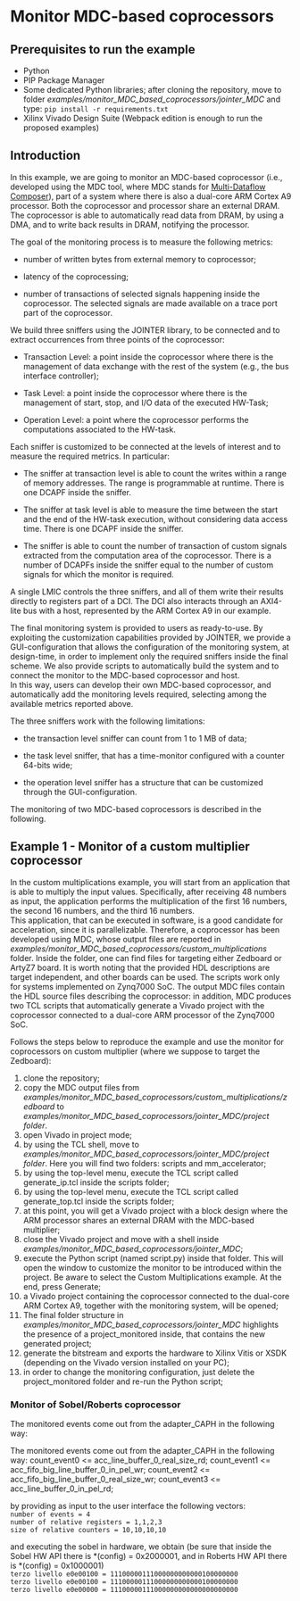 # Monitor MDC-based coprocessors

## Prerequisites to run the example
- Python
- PIP Package Manager
- Some dedicated Python libraries; after cloning the repository, move to folder *examples/monitor_MDC_based_coprocessors/jointer_MDC* and type:
`pip install -r requirements.txt`
- Xilinx Vivado Design Suite (Webpack edition is enough to run the proposed examples)

## Introduction
In this example, we are going to monitor an MDC-based coprocessor (i.e., developed using the MDC tool, where MDC stands for [Multi-Dataflow Composer](https://github.com/mdc-suite/mdc)), part of a system where there is also a dual-core ARM Cortex A9 processor. Both the coprocessor and processor share an external DRAM. The coprocessor is able to automatically read data from DRAM, by using a DMA, and to write back results in DRAM, notifying the processor. <br />

The goal of the monitoring process is to measure the following metrics:<br />

- number of written bytes from external memory to coprocessor;

- latency of the coprocessing;

- number of transactions of selected signals happening inside the coprocessor. The selected signals are made available on a trace port part of the coprocessor.




We build three sniffers using the JOINTER library, to be connected and to extract occurrences from three points of the coprocessor:<br />

- Transaction Level: a point inside the coprocessor where there is the management of data exchange with the rest of the system (e.g., the bus interface controller);

- Task Level: a point inside the coprocessor where there is the management of start, stop, and I/O data of the executed HW-Task;

- Operation Level: a point where the coprocessor performs the computations associated to the HW-task.


Each sniffer is customized to be connected at the levels of interest and to measure the required metrics. In particular:<br />

- The sniffer at transaction level is able to count the writes within a range of memory addresses. The range is programmable at runtime. There is one DCAPF inside the sniffer.

- The sniffer at task level is able to measure the time between the start and the end of the HW-task execution, without considering data access time. There is one DCAPF inside the sniffer.

- The sniffer is able to count the number of transaction of custom signals extracted from the computation area of the coprocessor. There is a number of DCAPFs inside the sniffer equal to the number of custom signals for which the monitor is required.


A single LMIC controls the three sniffers, and all of them write their results directly to registers part of a DCI. The DCI also interacts through an AXI4-lite bus with a host, represented by the ARM Cortex A9 in our example. <br />



The final monitoring system is provided to users as ready-to-use. By exploiting the customization capabilities provided by JOINTER, we provide a GUI-configuration that allows the configuration of the monitoring system, at design-time, in order to implement only the required sniffers inside the final scheme. We also provide scripts to automatically build the system and to connect the monitor to the MDC-based coprocessor and host.<br />
In this way, users can develop their own MDC-based coprocessor, and automatically add the monitoring levels required, selecting among the available metrics reported above.

The three sniffers work with the following limitations:<br />

- the transaction level sniffer can count from 1 to 1 MB of data;

- the task level sniffer, that has a time-monitor configured with a counter 64-bits wide;

- the operation level sniffer has a structure that can be customized through the GUI-configuration.

The monitoring of two MDC-based coprocessors is described in the following. 

## Example 1 - Monitor of a custom multiplier coprocessor #
In the custom multiplications example, you will start from an application that is able to multiply the input values. 
Specifically, after receiving 48 numbers as input, the application performs the multiplication of the first 16 numbers, the second 16 numbers, and the third 16 numbers.<br />
This application, that can be executed in software, is a good candidate for acceleration, since it is parallelizable. Therefore, a coprocessor has been developed using MDC, whose output files are reported in *examples/monitor_MDC_based_coprocessors/custom_multiplications* folder.
Inside the folder, one can find files for targeting either Zedboard or ArtyZ7 board. It is worth noting that the provided HDL descriptions are target independent, and other boards can be used. The scripts work only for systems implemented on Zynq7000 SoC.
The output MDC files contain the HDL source files describing the coprocessor: in addition, MDC produces two TCL scripts that automatically generate a Vivado project with the coprocessor connected to a dual-core ARM processor of the Zynq7000 SoC. 

Follows the steps below to reproduce the example and use the monitor for coprocessors on custom multiplier (where we suppose to target the Zedboard):<br />
1. clone the repository;
2. copy the MDC output files from *examples/monitor_MDC_based_coprocessors/custom_multiplications/zedboard* to *examples/monitor_MDC_based_coprocessors/jointer_MDC/project folder*.
3. open Vivado in project mode;
4. by using the TCL shell, move to *examples/monitor_MDC_based_coprocessors/jointer_MDC/project folder*. Here you will find two folders: scripts and mm_accelerator;
5. by using the top-level menu, execute the TCL script called generate_ip.tcl inside the scripts folder;
6. by using the top-level menu, execute the TCL script called generate_top.tcl inside the scripts folder;
7. at this point, you will get a Vivado project with a block design where the ARM processor shares an external DRAM with the MDC-based multiplier;
8. close the Vivado project and move with a shell inside *examples/monitor_MDC_based_coprocessors/jointer_MDC*;
9. execute the Python script (named script.py) inside that folder. This will open the window to customize the monitor to be introduced within the project. Be aware to select the Custom Multiplications example. At the end, press Generate;
10. a Vivado project containing the coprocessor connected to the dual-core ARM Cortex A9, together with the monitoring system, will be opened;
11. The final folder structure in *examples/monitor_MDC_based_coprocessors/jointer_MDC* highlights the presence of a project_monitored inside, that contains the new generated project;
12. generate the bitstream and exports the hardware to Xilinx Vitis or XSDK (depending on the Vivado version installed on your PC);
13. in order to change the monitoring configuration, just delete the project_monitored folder and re-run the Python script;


<!---
[//]: <Altro:> 

2. Execute the script script.py with Python inside the SEL_FOL. The first time you will get an error: however, you will get the downloaded files to populate your folder, necessary to executed JOINTER.
3. Two application examples are provided together with the tool: custom multiplications and sobel/roberts. Both applications are provided with their C source code, and both represent good candidate to be executed on a coprocessor, since they are highly parallelizable. In this regard, for both applications also a coprocessor is provided, developed using MDC. The two applications, with the provided content, can be found inside the getting_started repository folder


To use JOINTER in this example, perform the following steps
1. open a shell and set the Vivado environment variables<br />
2. copy the files associated to the board of your interest within the SEL_FOL: for example, supposing that we want to implement a monitoring system for the custom multiplications coprocessor for the zedboard, we would copy the files contained in getting_started/SW_HW/custom_multiplications/MDC_outputs/zedboard/ within SEL_FOL.
3. copy the file create_MDC_proj.tcl within SEL_FOL
4. create a new folder called project and copy the two folders mm_accelerator and scripts within the project folder
5. navigate with the shell to SEL_FOL and execute the TCL script:<br />
`vivado -mode batch -source create_MDC_proj.tcl`<br />
This will generate a Vivado project that makes use of the MDC coprocessor connected to the dual-core ARM Cortex A9 inside the Zynq7000 SoC [3].
6. Execute the script script.py with Python inside the SEL_FOL. This will open the window to customize the sniffer to be introduced within the project. At the end, press Generate.
7. A Vivado project containing the coprocessor connected to the dual-core ARM Cortex A9, together with the monitoring system, will be opened.
8. The final folder structure highlights the presence of a project_monitored inside, that contains the new generated project.
9. Generate the bitstream and exports the hardware to Xilinx Vitis or XSDK (depending on the Vivado version installed on your PC).
-->

### Monitor of Sobel/Roberts coprocessor

The monitored events come out from the adapter_CAPH in the following way:

The monitored events come out from the adapter_CAPH in the following way:
count_event0 <= acc_line_buffer_0_real_size_rd;
count_event1 <= acc_fifo_big_line_buffer_0_in_pel_wr;
count_event2 <= acc_fifo_big_line_buffer_0_real_size_wr;
count_event3 <= acc_line_buffer_0_in_pel_rd;

by providing as input to the user interface the following vectors:<br /> 
`number of events = 4`<br />
`number of relative registers = 1,1,2,3`<br />
`size of relative counters = 10,10,10,10`<br />

and executing the sobel in hardware, we obtain (be sure that inside the Sobel HW API there is *(config) = 0x2000001, and in Roberts HW API there is *(config) = 0x1000001)<br />
`terzo livello e0e00100 = ‭11100000111000000000000100000000‬`<br />
`terzo livello e0e00100 = 11100000111000000000000100000000‬`<br />
`terzo livello e0e00000 = ‭11100000111000000000000000000000‬`<br />



